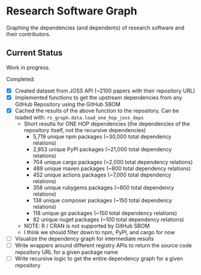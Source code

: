 # Research Software Graph

Graphing the dependencies (and dependents) of research software and their contributors.

## Current Status

Work in progress.

Completed:

- [x] Created dataset from JOSS API (~2100 papers with their repository URL)
- [x] Implemented functions to get the upstream dependencies from any GitHub Repository using the GitHub SBOM
- [x] Cached the results of the above function to the repository. Can be loaded with: `rs_graph.data.load_one_hop_joss_deps`
  - Short results for ONE HOP dependencies (the dependencies of the repository itself, not the recursive dependencies)
    - 5,719 unique npm packages (~30,000 total dependency relations)
    - 2,853 unique PyPI packages (~21,000 total dependency relations)
    - 704 unique cargo packages (~2,000 total dependency relations)
    - 489 unique maven packages (~800 total dependency relations)
    - 452 unique actions packages (~7,000 total dependency relations)
    - 358 unique rubygems packages (~800 total dependency relations)
    - 138 unique composer packages (~150 total dependency relations)
    - 118 unique go packages (~150 total dependency relations)
    - 82 unique nuget packages (~100 total dependency relations)
  - NOTE: R / CRAN is not supported by GitHub SBOM
  - I think we should filter down to npm, PyPI, and cargo for now
- [ ] Visualize the dependency graph for intermediate results
- [ ] Write wrappers around different registry APIs to return the source code repository URL for a given package name
- [ ] Write recursive logic to get the entire dependency graph for a given repository
